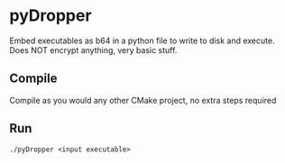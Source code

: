 # pyDropper
Embed executables as b64 in a python file to write to disk and execute.
Does NOT encrypt anything, very basic stuff.

## Compile
Compile as you would any other CMake project, no extra steps required

## Run
```./pyDropper <input executable>```
